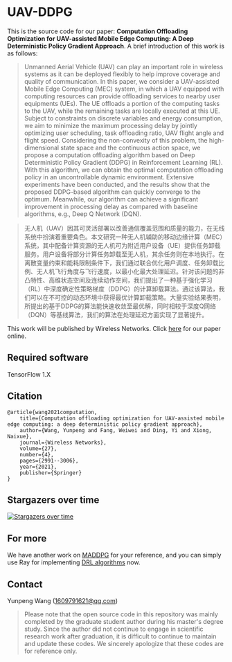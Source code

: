 # UAV-DDPG

This is the source code for our paper: **Computation Offloading Optimization for UAV-assisted Mobile Edge Computing: A Deep Deterministic Policy Gradient Approach**. A brief introduction of this work is as follows:

> Unmanned Aerial Vehicle (UAV) can play an important role in wireless systems as it can be deployed flexibly to help improve coverage and quality of communication. In this paper, we consider a UAV-assisted Mobile Edge Computing (MEC) system, in which a UAV equipped with computing resources can provide offloading services to nearby user equipments (UEs). The UE offloads a portion of the computing tasks to the UAV, while the remaining tasks are locally executed at this UE. Subject to constraints on discrete variables and energy consumption, we aim to minimize the maximum processing delay by jointly optimizing user scheduling, task offloading ratio, UAV flight angle and flight speed. Considering the non-convexity of this problem, the high-dimensional state space and the continuous action space, we propose a computation offloading algorithm based on Deep Deterministic Policy Gradient (DDPG) in Reinforcement Learning (RL). With this algorithm, we can obtain the optimal computation offloading policy in an uncontrollable dynamic environment. Extensive experiments have been conducted, and the results show that the proposed DDPG-based algorithm can quickly converge to the optimum. Meanwhile, our algorithm can achieve a significant improvement in processing delay as compared with baseline algorithms, e.g., Deep Q Network (DQN).

> 无人机（UAV）因其可灵活部署以改善通信覆盖范围和质量的能力，在无线系统中扮演着重要角色。本文研究一种无人机辅助的移动边缘计算（MEC）系统，其中配备计算资源的无人机可为附近用户设备（UE）提供任务卸载服务。用户设备将部分计算任务卸载至无人机，其余任务则在本地执行。在离散变量约束和能耗限制条件下，我们通过联合优化用户调度、任务卸载比例、无人机飞行角度与飞行速度，以最小化最大处理延迟。针对该问题的非凸特性、高维状态空间及连续动作空间，我们提出了一种基于强化学习（RL）中深度确定性策略梯度（DDPG）的计算卸载算法。通过该算法，我们可以在不可控的动态环境中获得最优计算卸载策略。大量实验结果表明，所提出的基于DDPG的算法能快速收敛至最优解，同时相较于深度Q网络（DQN）等基线算法，我们的算法在处理延迟方面实现了显著提升。

This work will be published by Wireless Networks. Click [here](https://link.springer.com/article/10.1007/s11276-021-02632-z) for our paper online.

## Required software

TensorFlow 1.X

## Citation

	@article{wang2021computation,
  		title={Computation offloading optimization for UAV-assisted mobile edge computing: a deep deterministic policy gradient approach},
  		author={Wang, Yunpeng and Fang, Weiwei and Ding, Yi and Xiong, Naixue},
  		journal={Wireless Networks},
  		volume={27},
  		number={4},
  		pages={2991--3006},
  		year={2021},
  		publisher={Springer}
	}
	
## Stargazers over time

[![Stargazers over time](https://starchart.cc/fangvv/UAV-DDPG.svg)](https://starchart.cc/fangvv/UAV-DDPG)

## For more

We have another work on [MADDPG](https://github.com/fangvv/VN-MADDPG) for your reference, and you can simply use Ray for implementing [DRL algorithms](https://github.com/ray-project/ray/tree/master/rllib/algorithms) now.

## Contact

Yunpeng Wang (1609791621@qq.com)

> Please note that the open source code in this repository was mainly completed by the graduate student author during his master's degree study. Since the author did not continue to engage in scientific research work after graduation, it is difficult to continue to maintain and update these codes. We sincerely apologize that these codes are for reference only.
